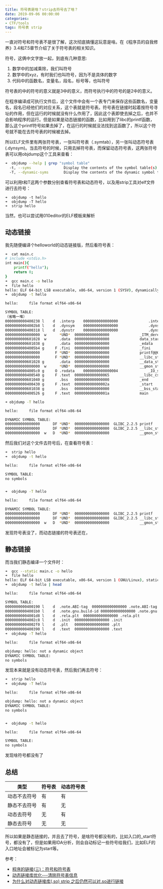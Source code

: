 ```yaml
---
title: 符号表是啥？strip去符号去了啥？
date: 2019-09-06 00:00:00
categories:
- CTF/tools
tags: 符号表 strip
---
```


一直对符号和符号表不是很了解，这次彻底搞懂这玩意是啥。在《程序员的自我修养》3.4和7.5章节介绍了关于符号表的相关知识。

符号，这俩中文字放一起，到底有几种意思:

1. 数学中的加减乘除，我们叫符号
2. 数学中的xyz，有时我们也叫符号，因为不是具体的数字
3. 代码中的函数名，变量名，段名，标号等，也叫符号

符号表的中的符号的意义就是3中的意义，而符号执行中的符号的是2中的意义。

在程序编译成可执行文件后，这个文件中会有一个表专门来保存这些函数名，变量名，段名已经他们的对应关系，这个表就是符号表。符号表在链接时起着按符号寻址的作用，但在运行的时候就没有什么作用了，因此这个表即使去掉之后，也并不会影响程序的运行。但是如果是动态链接的函数，比如用到了libc的printf函数，那么这个printf符号如果去掉了，在运行的时候就没法找到这函数了，所以这个符号就不能在去符号表的时候被去掉。

所以ELF文件里有两张符号表，一张叫符号表（.symtab），另一张叫动态符号表(.dynsym)。当去符号的时候，只用去掉符号表，而保留动态符号表，这两张符号表可以用objdump这个工具来查看：


```bash
➜  objdump --help | grep "symbol table"
  -t, --syms               Display the contents of the symbol table(s)
  -T, --dynamic-syms       Display the contents of the dynamic symbol table
```

可以利用t和T这两个参数分别查看符号表和动态符号，以及用strip工具对elf文件进行去符号：

```
➜  objdump -t hello
➜  objdump -T hello
➜  strip hello
```

当然，也可以尝试用010editor的ELF模板来解析

## 动态链接

我先随便编译个helloworld的动态链接版，然后看符号表：

```bash
➜  cat main.c
# include <stdio.h>
int main(){
	printf("hello");
	return 0;
}
➜  gcc main.c -o hello
➜  file hello
hello: ELF 64-bit LSB executable, x86-64, version 1 (SYSV), dynamically linked, interpreter /lib64/l, for GNU/Linux 2.6.32, BuildID[sha1]=059bb04e2a8e116ff33ade2ba00c8b5e5797b261, not stripped
➜  objdump -t hello 

hello:     file format elf64-x86-64

SYMBOL TABLE:
（省略一堆）
0000000000400238 l    d  .interp	0000000000000000              .interp
00000000004002b8 l    d  .dynsym	0000000000000000              .dynsym
0000000000400318 l    d  .dynstr	0000000000000000              .dynstr
0000000000000000  w      *UND*	0000000000000000              _ITM_deregisterTMCloneTable
0000000000601028  w      .data	0000000000000000              data_start
0000000000601038 g       .data	0000000000000000              _edata
00000000004005b4 g     F .fini	0000000000000000              _fini
0000000000000000       F *UND*	0000000000000000              printf@@GLIBC_2.2.5
0000000000000000       F *UND*	0000000000000000              __libc_start_main@@GLIBC_2.2.5
0000000000601028 g       .data	0000000000000000              __data_start
0000000000000000  w      *UND*	0000000000000000              __gmon_start__
00000000004005c0 g     O .rodata	0000000000000004              _IO_stdin_used
0000000000400540 g     F .text	0000000000000065              __libc_csu_init
0000000000601040 g       .bss	0000000000000000              _end
0000000000400430 g     F .text	000000000000002a              _start
0000000000601038 g       .bss	0000000000000000              __bss_start
0000000000400526 g     F .text	000000000000001a              main

➜ objdump -T hello 

hello:     file format elf64-x86-64

DYNAMIC SYMBOL TABLE:
0000000000000000      DF *UND*	0000000000000000  GLIBC_2.2.5 printf
0000000000000000      DF *UND*	0000000000000000  GLIBC_2.2.5 __libc_start_main
0000000000000000  w   D  *UND*	0000000000000000              __gmon_start__
```

然后我们对这个文件去符号后，在查看符号表：

```bash
➜  strip hello
➜  objdump -t hello

hello:     file format elf64-x86-64

SYMBOL TABLE:
no symbols


➜  objdump -T hello

hello:     file format elf64-x86-64

DYNAMIC SYMBOL TABLE:
0000000000000000      DF *UND*	0000000000000000  GLIBC_2.2.5 printf
0000000000000000      DF *UND*	0000000000000000  GLIBC_2.2.5 __libc_start_main
0000000000000000  w   D  *UND*	0000000000000000              __gmon_start__
```

发现符号表没了，而动态链接的符号表还在，

## 静态链接

而当我们静态编译一个文件时：

```bash
➜  gcc --static main.c -o hello
➜  file hello                  
hello: ELF 64-bit LSB executable, x86-64, version 1 (GNU/Linux), statically linked, for GNU/Linux 2.6.32, BuildID[sha1]=1c740054afa2af329e1ac61d249eea917e20fa80, not stripped
➜  objdump -t hello | head     

hello:     file format elf64-x86-64

SYMBOL TABLE:
0000000000400190 l    d  .note.ABI-tag	0000000000000000 .note.ABI-tag
00000000004001b0 l    d  .note.gnu.build-id	0000000000000000 .note.gnu.build-id
00000000004001d8 l    d  .rela.plt	0000000000000000 .rela.plt
00000000004002c8 l    d  .init	0000000000000000 .init
00000000004002f0 l    d  .plt	0000000000000000 .plt
0000000000400390 l    d  .text	0000000000000000 .text
➜  objdump -T hello            

hello:     file format elf64-x86-64

objdump: hello: not a dynamic object
DYNAMIC SYMBOL TABLE:
no symbols
```

发现本来就是没有动态符号表，然后我们再去符号：

```bash
➜  strip hello
➜  objdump -T hello

hello:     file format elf64-x86-64

objdump: hello: not a dynamic object
DYNAMIC SYMBOL TABLE:
no symbols


➜  objdump -t hello

hello:     file format elf64-x86-64

SYMBOL TABLE:
no symbols
```

发现啥符号都没有了

## 总结

|类型|符号表|动态符号表|
|--|--|--|
|动态不去符号|有|有|
|静态不去符号|有|无|
|动态去符号|无|有|
|静态去符号|无|无|


所以如果是静态链接的，并且去了符号，是啥符号都没有的，比如入口的_start符号，都没有了，但是如果用IDA分析，则会自动标记一些符号给我们，比如ELF的入口地址会被标记为start等。

参考：

- [程序的链接(三)：符号和符号表](https://www.jianshu.com/p/bda60193808d)
- [动态链接库优化---清除符号表信息](https://www.jianshu.com/p/af6d0cefdfae)
- [为什么对动态链接库(.so) strip 之后仍然可以对.so进行链接](https://www.zhihu.com/question/285871583)